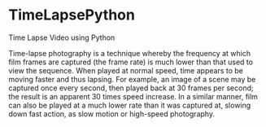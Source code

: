 # TimeLapsePython
Time Lapse Video using Python

Time-lapse photography is a technique whereby the frequency at which film frames are captured (the frame rate) is much lower than that used to view the sequence. When played at normal speed, time appears to be moving faster and thus lapsing. For example, an image of a scene may be captured once every second, then played back at 30 frames per second; the result is an apparent 30 times speed increase. In a similar manner, film can also be played at a much lower rate than it was captured at, slowing down fast action, as slow motion or high-speed photography.
